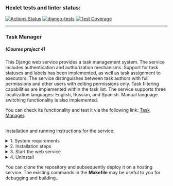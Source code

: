 ### Hexlet tests and linter status:
[![Actions Status](https://github.com/dmkael/python-project-52/actions/workflows/hexlet-check.yml/badge.svg)](https://github.com/dmkael/python-project-52/actions)
[![django-tests](https://github.com/dmkael/python-project-52/actions/workflows/my_workflow.yaml/badge.svg)](https://github.com/dmkael/python-project-52/actions/workflows/my_workflow.yaml)
[![Test Coverage](https://api.codeclimate.com/v1/badges/30a8e8070441ff48b263/test_coverage)](https://codeclimate.com/github/dmkael/python-project-52/test_coverage)



---

### Task Manager
##### (Course project 4)
This Django web service provides a task management system. The service includes authentication and authorization mechanisms. Support for task statuses and labels has been implemented, as well as task assignment to executors. The service distinguishes between task authors with full permissions and other users with editing permissions only. Task filtering capabilities are implemented within the task list. The service supports three localization languages: English, Russian, and Spanish. Manual language switching functionality is also implemented.

You can check its functionality and test it via the following link: [Task Manager](https://python-project-52-4ipl.onrender.com).

\
Installation and running instructions for the service:

<details>
<summary>1. System requirements</summary>

- Python 3.10 or above ([скачать](https://www.python.org/downloads/))
- GIT-client ([скачать](https://git-scm.com/downloads/))
- PostgreSQL server with database ([скачать](https://www.postgresql.org/download/))
- Account and active API-key for the error collector service [Rollbar](https://rollbar.com/)

</details>

<details>
<summary>2. Installation steps</summary>

- __Linux__:
  - for current user:

      ```
    python3 -m pip install --user git+https://github.com/dmkael/python-project-52.git
      ```

  - to the system (using the built-in Python version) or to a virtual environment:

      ```
    python3 -m pip install git+https://github.com/dmkael/python-project-52.git
      ```

- __Windows__:
  - for current user:

      ```
    py -m pip install --user git+https://github.com/dmkael/python-project-52.git
      ```

  - to the system (using the built-in Python version) or to a virtual environment:

      ```
    py -m pip install git+https://github.com/dmkael/python-project-52.git
      ```

  _NOTE: During installation of the package "for user," it's necessary for the user-specific package directory to be accessible in the PATH variable. Detailed information:_
  _[Installing to the user documentation](https://packaging.python.org/en/latest/tutorials/installing-packages/#installing-to-the-user-site)_

For the service to function, three environment variables are required:

- SECRET_KEY - for the application to operate (you can generate any value yourself)
- DATABASE_URL - The path to your prepared database as a Uniform Resource Identifier (URI): _postgres://{user}:{password}@{hostname}:{port}/{database-name}_
- ROLLBAR_ACCESS_TOKEN - with "access_token" value from Rollbar service.


  You can use the `python-dotenv` package and specify variables in a `.env` file located in the root of the package.
  Alternatively, you can set the variables directly in the operating system environment:
- __Linux (Ubuntu):__

  - Show available:
    ```
    printenv
    ```
  - Set for the user by specifying a value of MY_VAR=VALUE:
    ```
    echo MY_VAR=VALUE >> $HOME/.bashrc
    ```
  - Set for the system by specifying a value of MY_VAR=VALUE:
    ```
    sudo echo MY_VAR=VALUE >> /etc/environment
    ```
    _Alternatively, you can manually edit the specified files using a text editor like nano._


- __Windows:__
  - To run in the command line __cmd__ or __PowerShell__ as an administrator, or in the __Run__ menu, which opens with the __WIN + R__ keystroke combination (_Launching from the Run menu may start without administrator privileges, which prevents changing system variables_):
    ```
    rundll32.exe sysdm.cpl,EditEnvironmentVariables
    ```

After adding environment variables, you need to perform database migrations and collect static files in Django.:

- __Linux:__

  - run command:
  ```
  python3 $(pip show hexlet-code | grep -oP 'Location: \K.*')/task_manager/django_manage/manage.py migrate && python3 $(pip show hexlet-code | grep -oP 'Location: \K.*')/task_manager/django_manage/manage.py collectstatic
  
  ```

- __Windows:__
  
  - run command in __PowerShell__:
  ```
  <# apply migrations and collect static files #>
  $location = (pip show hexlet-code | Select-String -Pattern 'Location: (.*)' | ForEach-Object {
      if ($_.Matches.Count -gt 0) {
          $_.Matches[0].Groups[1].Value
      }
  }); $manager = "$location\task_manager\django_manage\manage.py"; Write-Output $manager; py "$manager" migrate; py "$manager" collectstatic --no-input

  ```

You also need to specify allowed hosts in the `ALLOWED_HOSTS` section of the `settings.py` file for the service to function correctly.:

- __Linux:__

  - run command:
  ```
  nano $(pip show hexlet-code | grep -oP 'Location: \K.*')/task_manager/settings.py

  ```

- __Windows:__

  - run command in __PowerShell__:
  ```
  $location = (pip show hexlet-code | Select-String -Pattern 'Location: (.*)' | ForEach-Object {
       if ($_.Matches.Count -gt 0) {
           $_.Matches[0].Groups[1].Value
       }
  }); notepad.exe $location\task_manager\settings.py;

  ```
Installation is now complete!
</details>

<details>
<summary>3. Start the web service</summary>

After installation, the web service is ready to be started. Optionally, you can set the environment variable __PORT__ to specify the port for the web service. If the variable is not set, the default value of __8000__ will be used. You can start it with the following commands:

- __Linux:__

  run using __Django__ using debugging::
  ```
  export DEBUG=True; python3 $(pip show hexlet-code | grep -oP 'Location: \K.*')/task_manager/django_manage/manage.py runserver localhost:8000
  ```
  run using __gunicorn__:
  ```
  export PORT=${PORT:-8000}; gunicorn -w 4 -b 0.0.0.0:${PORT} task_manager.asgi:application -k uvicorn.workers.UvicornWorker
  ```

- __Windows:__

  run using __PowerShell__ with __Django__ using debugging:
  ```
  if (-not $env:DEBUG) {$env:DEBUG = "True"} $location = (pip show hexlet-code | Select-String -Pattern 'Location: (.*)' | ForEach-Object {
      if ($_.Matches.Count -gt 0) {
          $_.Matches[0].Groups[1].Value
      }
  }); $manager = "$location\task_manager\django_manage\manage.py"; py $manager runserver localhost:8000
  ```
  Since Windows does not support __gunicorn__, you can use __uvicorn__ for running the service.
  run using __PowerShell__ with __uvicorn__:
  ```
  if (-not $env:PORT) {$env:PORT = "8000"} uvicorn --port=$env:PORT --workers=4 task_manager.asgi:application
  ```

To stop a service running via __uvicorn__ on Windows, you need to first press __CTRL + BREAK__, and then press __CTRL + C__. In other cases, you can stop the service by pressing __CTRL + C__, or by closing the terminal window..
</details>

<details>
  <summary>4. Uninstall</summary>
  
To uninstall the service, use in the command line:: 

- __Linux__:

    ```
  python3 -m pip uninstall hexlet-code
    ```

- __Windows__:

    ```
  py -m pip uninstall hexlet-code
    ```

</details>

You can clone the repository and subsequently deploy it on a hosting service. The existing commands in the __Makefile__ may be useful to you for debugging and building.. 

